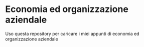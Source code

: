 # Economia ed organizzazione aziendale
Uso questa repository per caricare i miei appunti di economia ed organizzazione aziendale
